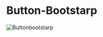 # Button-Bootstarp


![Buttonbootstarp](https://user-images.githubusercontent.com/84525058/121564745-6ddbcc80-ca39-11eb-909a-548723bddfcd.png)
